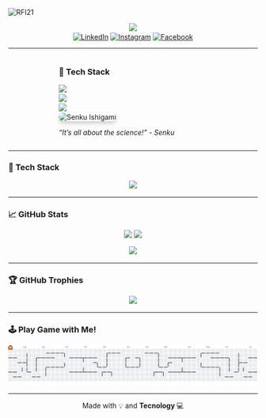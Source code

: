 <!-- Header Image -->
![RFI21](/your-header-image-name.png)

<div align="center">
  <img height="150" src="https://media.giphy.com/media/M9gbBd9nbDrOTu1Mqx/giphy.gif"  />
</div>

<div align="center">
  <a href="#"><img src="https://img.shields.io/static/v1?message=LinkedIn&logo=linkedin&label=&color=0077B5&logoColor=white&style=for-the-badge" alt="LinkedIn" /></a>
  <a href="#"><img src="https://img.shields.io/static/v1?message=Instagram&logo=instagram&label=&color=E4405F&logoColor=white&style=for-the-badge" alt="Instagram" /></a>
  <a href="#"><img src="https://img.shields.io/static/v1?message=Facebook&logo=facebook&label=&color=1877F2&logoColor=white&style=for-the-badge" alt="Facebook" /></a>
</div>

---
<div style="display: flex; align-items: center; justify-content: center; gap: 40px; flex-wrap: nowrap;">

  <!-- Tech Stack kiri -->
  <div style="flex: 0 0 300px; text-align: start;">
    <h3>🧠 Tech Stack</h3>
    <div align="start">
      <img src="https://skillicons.dev/icons?i=html,css,js,php,python,java,bootstrap" />
      <br />
      <img src="https://skillicons.dev/icons?i=django,flask,laravel,jquery,nginx,mongodb,mysql" />
      <br />
      <img src="https://skillicons.dev/icons?i=docker,git,github,arduino,figma,photoshop" />
    </div>
    <img align="end" src="https://media1.tenor.com/m/eXf-VxzSeXcAAAAC/dr-stone-senku.gif" alt="Senku Ishigami" height="220" style="border-radius: 12px; box-shadow: 0 4px 8px rgba(0,0,0,0.2);" />
    <p><em>“It’s all about the science!” - Senku</em></p>

  </div>

  <!-- GIF kanan -->
  <!-- <div  style="flex: 0 0 250px; text-align: center;">
    <img align="end" src="https://media1.tenor.com/m/eXf-VxzSeXcAAAAC/dr-stone-senku.gif" alt="Senku Ishigami" height="220" style="border-radius: 12px; box-shadow: 0 4px 8px rgba(0,0,0,0.2);" />
    <p><em>“It’s all about the science!” - Senku</em></p>
  </div> -->

</div>



---


### 🧠 Tech Stack

<p align="center">
  <img src="https://skillicons.dev/icons?i=html,css,js,php,python,java,bootstrap,django,flask,laravel,jquery,nginx,mongodb,mysql,docker,git,github,arduino,figma,photoshop" />

</p>

---

### 📈 GitHub Stats

<p align="center">
  <img src="https://github-readme-stats.vercel.app/api?username=RFI21&theme=gruvbox&show_icons=true&hide_border=false" height="170" />
  <img src="https://github-readme-stats.vercel.app/api/top-langs/?username=RFI21&theme=gruvbox&layout=compact&hide_border=false" height="170" />
</p>

<p align="center">
  <img src="https://streak-stats.demolab.com?user=RFI21&theme=gruvbox&hide_border=false" />
</p>

---

### 🏆 GitHub Trophies

<p align="center">
  <img src="https://github-profile-trophy.vercel.app/?username=RFI21&theme=gruvbox&no-frame=false&no-bg=true&margin-w=4" />
</p>

---

### 🕹️ Play Game with Me!

<picture>
  <source media="(prefers-color-scheme: dark)" srcset="https://raw.githubusercontent.com/RFI21/RFI21/output/pacman-contribution-graph-dark.svg">
  <source media="(prefers-color-scheme: light)" srcset="https://raw.githubusercontent.com/RFI21/RFI21/output/pacman-contribution-graph.svg">
  <img alt="pacman contribution graph" src="https://raw.githubusercontent.com/RFI21/RFI21/output/pacman-contribution-graph.svg">
</picture>

---
<p align="center">Made with 💡 and <strong>Tecnology </strong>💻</p>




